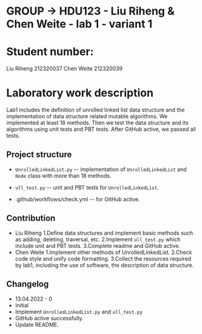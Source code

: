 # GROUP -> HDU123 - Liu Riheng & Chen Weite - lab 1 - variant 1
# Student number:
Liu Riheng 212320037
Chen Weite 212320039

# Laboratory work description
Lab1 includes the definition of unrolled linked list data structure and the implementation of data structure related mutable algorithms.
We implemented at least 18 methods. Then we test the data structure and its algorithms using unit tests and PBT tests. 
After GitHub active, we passed all tests.


## Project structure

- `UnrolledLinkedList.py` -- implementation of `UnrolledLinkedList` and `Node` class with more than 18 methods.
   
- `ull_test.py` -- unit and PBT tests for `UnrolledLinkedList`.

- .github/workflows/check.yml -- for GitHub active.

## Contribution
- Liu Riheng 
   1.Define data structures and implement basic methods such as adding, deleting, traversal, etc.
   2.Implement `ull_test.py` which include unit and PBT tests.
   3.Complete readme and GitHub active.
- Chen Weite
   1.Implement other methods of UnrolledLinkedList.
   2.Check code style and unify code formatting.
   3.Collect the resources required by lab1, including the use of software, the description of data structure. 

## Changelog

- 13.04.2022 - 0
- Initial
- Implement `UnrolledLinkedList.py` and `ull_test.py`
- GitHub active successfully.
- Update README.




